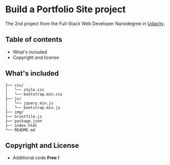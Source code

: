 # Build a Portfolio Site project

The 2nd project from the Full-Stack Web Developer Nanodegree in
[Udacity](https://www.udacity.com/nanodegree).


## Table of contents

- What's included
- Copyright and license


## What's included

```
├── css/
│   └── style.css
│ 	└── bootstrap.min.css
├── js/
│   └── jquery.min.js
│ 	└── bootstrap.min.js
├── img/
├── Gruntfile.js
├── package.json
├── index.html
└── README.md
```
## Copyright and License

- Additional code **Free !**